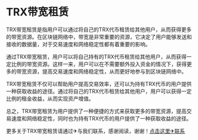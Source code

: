 # TRX带宽租赁

TRX带宽租赁是指用户可以通过将自己的TRX代币租赁给其他用户，从而获得更多的带宽资源。在区块链网络中，带宽是非常重要的资源，它决定了用户能够发送和接收的数据量，对于交易速度和网络稳定性都有着重要的影响。

通过TRX带宽租赁，用户可以将自己持有的TRX代币租赁给其他用户，从而获得一定比例的带宽资源。这样一来，用户可以在不需要额外投入资金的情况下，获得更多的带宽资源，提高交易速度和网络稳定性，从而更好地参与到区块链网络中。

TRX带宽租赁不仅可以帮助用户提高交易效率，还可以为持有TRX代币的用户提供一种获取收益的途径。通过将自己的TRX代币租赁给其他用户，用户可以获得一定比例的租金收益，从而实现资产增值。

总之，TRX带宽租赁为用户提供了一种便捷的方式来获取更多的带宽资源，提高交易速度和网络稳定性，同时也为持有TRX代币的用户提供了一种获取收益的途径。

更多关于TRX带宽租赁请通过✈与我们联系，感谢阅读，谢谢！[点击这里✈联系](https://t.me/shalongbot)